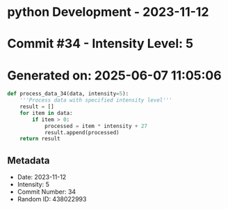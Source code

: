 ﻿# python Development - 2023-11-12
# Commit #34 - Intensity Level: 5
# Generated on: 2025-06-07 11:05:06
```python
def process_data_34(data, intensity=5):
    '''Process data with specified intensity level'''
    result = []
    for item in data:
        if item > 0:
            processed = item * intensity + 27
            result.append(processed)
    return result
```
## Metadata
- Date: 2023-11-12
- Intensity: 5
- Commit Number: 34
- Random ID: 438022993
